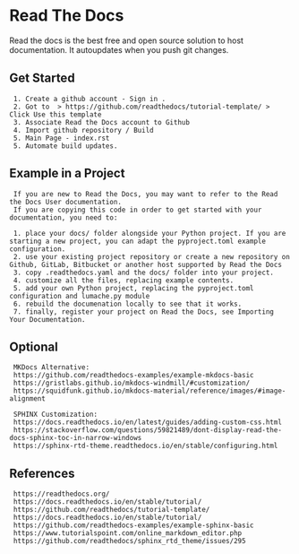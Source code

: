 Read The Docs
=====

Read the docs is the best free and open source solution to host documentation. It autoupdates when you push git changes. 

Get Started
-----------

     1. Create a github account - Sign in . 
     2. Got to  > https://github.com/readthedocs/tutorial-template/ > Click Use this template
     3. Associate Read the Docs account to Github
     4. Import github repository / Build
     5. Main Page - index.rst
     5. Automate build updates. 

Example in a Project
--------------------

     If you are new to Read the Docs, you may want to refer to the Read the Docs User documentation.
     If you are copying this code in order to get started with your documentation, you need to:

     1. place your docs/ folder alongside your Python project. If you are starting a new project, you can adapt the pyproject.toml example configuration.
     2. use your existing project repository or create a new repository on Github, GitLab, Bitbucket or another host supported by Read the Docs
     3. copy .readthedocs.yaml and the docs/ folder into your project.
     4. customize all the files, replacing example contents.
     5. add your own Python project, replacing the pyproject.toml configuration and lumache.py module
     6. rebuild the documenation locally to see that it works.
     7. finally, register your project on Read the Docs, see Importing Your Documentation.

Optional
---------

     MKDocs Alternative:
     https://github.com/readthedocs-examples/example-mkdocs-basic
     https://gristlabs.github.io/mkdocs-windmill/#customization/
     https://squidfunk.github.io/mkdocs-material/reference/images/#image-alignment

     SPHINX Customization:
     https://docs.readthedocs.io/en/latest/guides/adding-custom-css.html
     https://stackoverflow.com/questions/59821489/dont-display-read-the-docs-sphinx-toc-in-narrow-windows
     https://sphinx-rtd-theme.readthedocs.io/en/stable/configuring.html

     
References
-----------

     https://readthedocs.org/
     https://docs.readthedocs.io/en/stable/tutorial/
     https://github.com/readthedocs/tutorial-template/
     https://docs.readthedocs.io/en/stable/tutorial/
     https://github.com/readthedocs-examples/example-sphinx-basic
     https://www.tutorialspoint.com/online_markdown_editor.php
     https://github.com/readthedocs/sphinx_rtd_theme/issues/295



